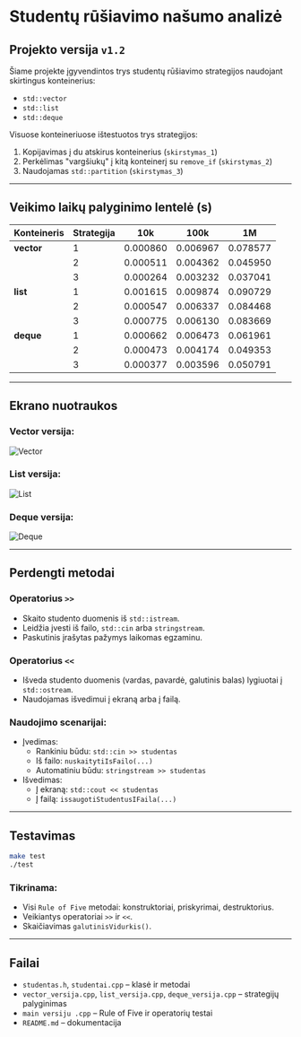 # Studentų rūšiavimo našumo analizė

## Projekto versija `v1.2`

Šiame projekte įgyvendintos trys studentų rūšiavimo strategijos naudojant skirtingus konteinerius:
- `std::vector`
- `std::list`
- `std::deque`

Visuose konteineriuose ištestuotos trys strategijos:
1. Kopijavimas į du atskirus konteinerius (`skirstymas_1`)
2. Perkėlimas "vargšiukų" į kitą konteinerį su `remove_if` (`skirstymas_2`)
3. Naudojamas `std::partition` (`skirstymas_3`)

---

## Veikimo laikų palyginimo lentelė (s)

| Konteineris | Strategija | 10k      | 100k     | 1M       |
|-------------|------------|----------|----------|----------|
| **vector**  | 1          | 0.000860 | 0.006967 | 0.078577 |
|             | 2          | 0.000511 | 0.004362 | 0.045950 |
|             | 3          | 0.000264 | 0.003232 | 0.037041 |
| **list**    | 1          | 0.001615 | 0.009874 | 0.090729 |
|             | 2          | 0.000547 | 0.006337 | 0.084468 |
|             | 3          | 0.000775 | 0.006130 | 0.083669 |
| **deque**   | 1          | 0.000662 | 0.006473 | 0.061961 |
|             | 2          | 0.000473 | 0.004174 | 0.049353 |
|             | 3          | 0.000377 | 0.003596 | 0.050791 |

---

## Ekrano nuotraukos

### Vector versija:
![Vector](./734686f4-5f2b-420c-8fdf-e1ec17c4ea28.png)

### List versija:
![List](./37e4f292-715e-4d32-afa8-aa674754fe0c.png)

### Deque versija:
![Deque](./9740431f-c023-4e84-b0bd-f7b3235ef266.png)

---

## Perdengti metodai

### Operatorius `>>`
- Skaito studento duomenis iš `std::istream`.
- Leidžia įvesti iš failo, `std::cin` arba `stringstream`.
- Paskutinis įrašytas pažymys laikomas egzaminu.

### Operatorius `<<`
- Išveda studento duomenis (vardas, pavardė, galutinis balas) lygiuotai į `std::ostream`.
- Naudojamas išvedimui į ekraną arba į failą.

### Naudojimo scenarijai:
- Įvedimas:
  - Rankiniu būdu: `std::cin >> studentas`
  - Iš failo: `nuskaitytiIsFailo(...)`
  - Automatiniu būdu: `stringstream >> studentas`
- Išvedimas:
  - Į ekraną: `std::cout << studentas`
  - Į failą: `issaugotiStudentusIFaila(...)`

---

## Testavimas

```bash
make test
./test
```

### Tikrinama:
- Visi `Rule of Five` metodai: konstruktoriai, priskyrimai, destruktorius.
- Veikiantys operatoriai `>>` ir `<<`.
- Skaičiavimas `galutinisVidurkis()`.

---

## Failai

- `studentas.h`, `studentai.cpp` – klasė ir metodai
- `vector_versija.cpp`, `list_versija.cpp`, `deque_versija.cpp` – strategijų palyginimas
- `main versiju .cpp` – Rule of Five ir operatorių testai
- `README.md` – dokumentacija
